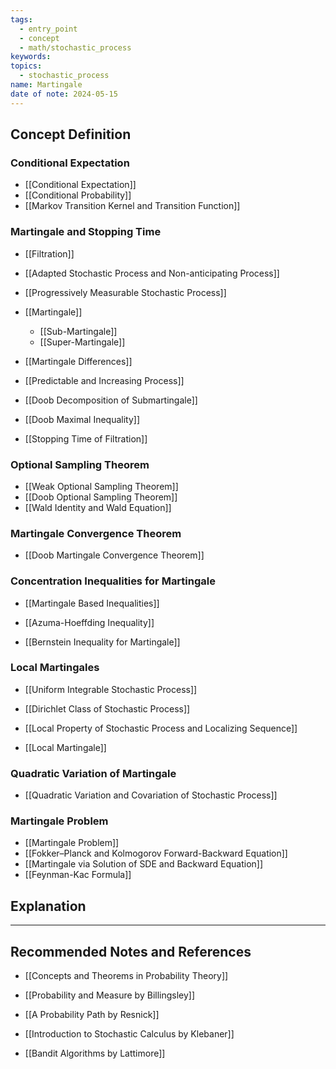 ```yaml
---
tags:
  - entry_point
  - concept
  - math/stochastic_process
keywords: 
topics:
  - stochastic_process
name: Martingale
date of note: 2024-05-15
---
```


## Concept Definition

### Conditional Expectation

- [[Conditional Expectation]]
- [[Conditional Probability]]
- [[Markov Transition Kernel and Transition Function]]


### Martingale and Stopping Time

- [[Filtration]]
- [[Adapted Stochastic Process and Non-anticipating Process]]
- [[Progressively Measurable Stochastic Process]]
- [[Martingale]]
	- [[Sub-Martingale]]
	- [[Super-Martingale]]
- [[Martingale Differences]]
- [[Predictable and Increasing Process]]

- [[Doob Decomposition of Submartingale]]
- [[Doob Maximal Inequality]]
- [[Stopping Time of Filtration]]


### Optional Sampling Theorem

- [[Weak Optional Sampling Theorem]]
- [[Doob Optional Sampling Theorem]]
- [[Wald Identity and Wald Equation]]

### Martingale Convergence Theorem

- [[Doob Martingale Convergence Theorem]]

### Concentration Inequalities for Martingale

- [[Martingale Based Inequalities]]

- [[Azuma-Hoeffding Inequality]]
- [[Bernstein Inequality for Martingale]]

### Local Martingales

- [[Uniform Integrable Stochastic Process]]
- [[Dirichlet Class of Stochastic Process]]

- [[Local Property of Stochastic Process and Localizing Sequence]]
- [[Local Martingale]]


### Quadratic Variation of Martingale

- [[Quadratic Variation and Covariation of Stochastic Process]]

### Martingale Problem 

- [[Martingale Problem]]
- [[Fokker–Planck and Kolmogorov Forward-Backward Equation]]
- [[Martingale via Solution of SDE and Backward Equation]]
- [[Feynman-Kac Formula]]


## Explanation





-----------
##  Recommended Notes and References

- [[Concepts and Theorems in Probability Theory]]

- [[Probability and Measure by Billingsley]]
- [[A Probability Path by Resnick]]
- [[Introduction to Stochastic Calculus by Klebaner]]
- [[Bandit Algorithms by Lattimore]]